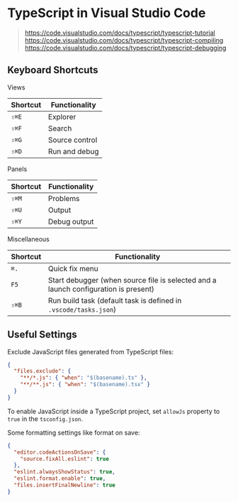 # TypeScript in Visual Studio Code

> <https://code.visualstudio.com/docs/typescript/typescript-tutorial>
> <https://code.visualstudio.com/docs/typescript/typescript-compiling>
> <https://code.visualstudio.com/docs/typescript/typescript-debugging>

## Keyboard Shortcuts

Views

|Shortcut|Functionality|
|---|---|
|`⇧⌘E`|Explorer|
|`⇧⌘F`|Search|
|`⇧⌘G`|Source control|
|`⇧⌘D`|Run and debug|

Panels

|Shortcut|Functionality|
|---|---|
|`⇧⌘M`|Problems|
|`⇧⌘U`|Output|
|`⇧⌘Y`|Debug output|

Miscellaneous

|Shortcut|Functionality|
|---|---|
|`⌘.`|Quick fix menu|
|`F5`|Start debugger (when source file is selected and a launch configuration is present)|
|`⇧⌘B`|Run build task (default task is defined in `.vscode/tasks.json`)|

## Useful Settings

Exclude JavaScript files generated from TypeScript files:

```json
{
  "files.exclude": {
    "**/*.js": { "when": "$(basename).ts" },
    "**/**.js": { "when": "$(basename).tsx" }
  }
}
```

To enable JavaScript inside a TypeScript project, set `allowJs` property to `true` in the `tsconfig.json`.

Some formatting settings like format on save:

```json
{
  "editor.codeActionsOnSave": {
    "source.fixAll.eslint": true
  },
  "eslint.alwaysShowStatus": true,
  "eslint.format.enable": true,
  "files.insertFinalNewline": true
}
```
